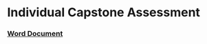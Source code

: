 # Individual Capstone Assessment

### [Word Document]([https://mailuc-my.sharepoint.com/:w:/g/personal/pradhask_mail_uc_edu/EaBAOJGOU31OhWa6LlPnWREBz9tko3rrKX2wQI5_SbSRyA?e=YkhtDb](https://mailuc-my.sharepoint.com/:w:/g/personal/pradhask_mail_uc_edu/EfZwiJ253GNCksOdtlpFitEBbr13v30igG4LSEvmLTiUBQ?e=WNARBr)https://mailuc-my.sharepoint.com/:w:/g/personal/pradhask_mail_uc_edu/EfZwiJ253GNCksOdtlpFitEBbr13v30igG4LSEvmLTiUBQ?e=WNARBr)

